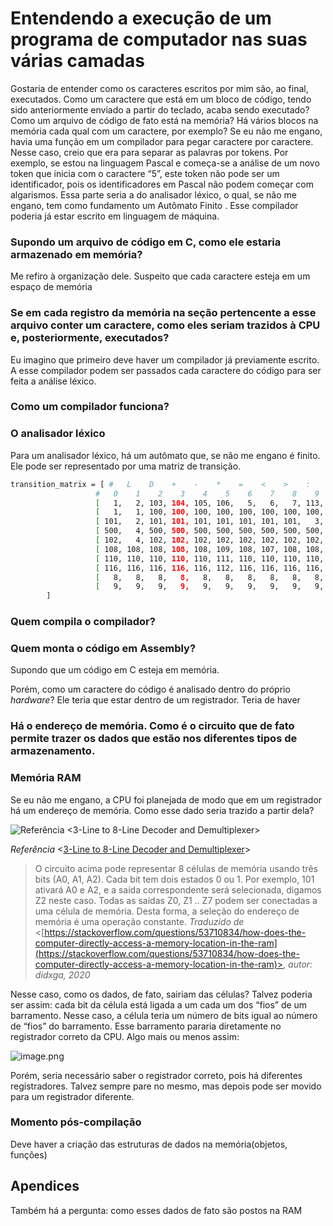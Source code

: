 # Entendendo a execução de um programa de computador nas suas várias camadas

Gostaria de entender como os caracteres escritos por mim são, ao final, executados. Como um caractere que está em um bloco de código, tendo sido anteriormente enviado a partir do teclado, acaba sendo executado? Como um arquivo de código de fato está na memória? Há vários blocos na memória cada qual com um caractere, por exemplo? Se eu não me engano, havia uma função em um compilador para pegar caractere por caractere. Nesse caso, creio que era para separar as palavras por tokens. Por exemplo, se estou na linguagem Pascal e começa-se a análise de um novo token que inicia com o caractere “5”, este token não pode ser um identificador, pois os identificadores em Pascal não podem começar com algarismos. Essa parte seria a do analisador léxico, o qual, se não me engano, tem como fundamento um Autômato Finito . Esse compilador poderia já estar escrito em linguagem de máquina.

### Supondo um arquivo de código em C, como ele estaria armazenado em memória?

Me refiro à organização dele. Suspeito que cada caractere esteja em um espaço de memória

### Se em cada registro da memória na seção pertencente a esse arquivo conter um caractere, como eles seriam trazidos à CPU e, posteriormente, executados?

Eu imagino que primeiro deve haver um compilador já previamente escrito. A esse compilador podem ser passados cada caractere do código para ser feita a análise léxico. 

### Como um compilador funciona?

### O analisador léxico

Para um analisador léxico, há um autômato que, se não me engano é finito. Ele pode ser representado por uma matriz de transição.

```bash
transition_matrix = [ #   L    D    +    -    *    =    <    >    :    .    ,    ;    (    )    {    }    "    %   EB  EOL   NL  TAB  EOF   oc
                   #   0    1    2    3    4    5    6    7    8    9   10   11   12   13   14   15   16   17   18   19   20   21   22   23
                   [   1,   2, 103, 104, 105, 106,   5,   6,   7, 113, 114, 115, 117, 118,   8, 503,   9, 120,   0,   0,   0,   0,   0, 504], # 0
                   [   1,   1, 100, 100, 100, 100, 100, 100, 100, 100, 100, 100, 100, 100, 100, 100, 100, 100, 100, 100, 100, 100, 100, 100], # 1
                   [ 101,   2, 101, 101, 101, 101, 101, 101, 101,   3, 101, 101, 101, 101, 101, 101, 101, 101, 101, 101, 101, 101, 101 ,101], # 2
                   [ 500,   4, 500, 500, 500, 500, 500, 500, 500, 500, 500, 500, 500, 500, 500, 500, 500, 500, 500, 500, 500, 500, 500, 500], # 3
                   [ 102,   4, 102, 102, 102, 102, 102, 102, 102, 102, 102, 102, 102, 102, 102, 102, 102, 102, 102, 102, 102, 102, 102, 102], # 4
                   [ 108, 108, 108, 108, 108, 109, 108, 107, 108, 108, 108, 108, 108, 108, 108, 108, 108, 108, 108, 108, 108, 108, 108, 108], # 5
                   [ 110, 110, 110, 110, 110, 111, 110, 110, 110, 110, 110, 110, 110, 110, 110, 110, 110, 110, 110, 110, 110, 110, 110, 110], # 6
                   [ 116, 116, 116, 116, 116, 112, 116, 116, 116, 116, 116, 116, 116, 116, 116, 116, 116, 116, 116, 116, 116, 116, 116, 116], # 7
                   [   8,   8,   8,   8,   8,   8,   8,   8,   8,   8,   8,   8,   8,   8,   8,   0,   8,   8,   8,   8,   8,   8, 501,   8], # 8
                   [   9,   9,   9,   9,   9,   9,   9,   9,   9,   9,   9,   9,   9,   9,   9,   9, 119,   9,   9, 502,   9,   9, 501,   9]  # 9
        ]
```

### Quem compila o compilador?

### Quem monta o código em Assembly?

Supondo que um código em C esteja em memória.  

Porém, como um caractere do código é analisado dentro do próprio *hardware*? Ele teria que estar dentro de um registrador. Teria de haver

### Há o endereço de memória. Como é o circuito que de fato permite trazer os dados que estão nos diferentes tipos de armazenamento.

### Memória RAM

Se eu não me engano, a CPU foi planejada de modo que em um registrador há um endereço de memória. Como esse dado seria trazido a partir dela? 

![*Referência* <[3-Line to 8-Line Decoder and Demultiplexer](https://www.elprocus.com/designing-3-line-to-8-line-decoder-demultiplexer/)>](Entendendo%20a%20execuc%CC%A7a%CC%83o%20de%20um%20programa%20de%20computad%2014b5d34d068d80c5b6b5c8f66684a33d/image.png)

*Referência* <[3-Line to 8-Line Decoder and Demultiplexer](https://www.elprocus.com/designing-3-line-to-8-line-decoder-demultiplexer/)>

> O circuito acima pode representar 8 células de memória usando três bits (A0, A1, A2). Cada bit tem dois estados 0 ou 1. Por exemplo, 101 ativará A0 e A2, e a saída correspondente será selecionada, digamos Z2 neste caso. Todas as saídas Z0, Z1 .. Z7 podem ser conectadas a uma célula de memória. Desta forma, a seleção do endereço de memória é uma operação constante. *Traduzido de* <[https://stackoverflow.com/questions/53710834/how-does-the-computer-directly-access-a-memory-location-in-the-ram](https://stackoverflow.com/questions/53710834/how-does-the-computer-directly-access-a-memory-location-in-the-ram)>, *autor: didxga, 2020*
> 

Nesse caso, como os dados, de fato, sairiam das células? Talvez poderia ser assim: cada bit da célula está ligada a um cada um dos “fios” de um barramento. Nesse caso, a célula teria um número de bits igual ao número de “fios” do barramento. Esse barramento pararia diretamente no registrador correto da CPU. Algo mais ou menos assim:

![image.png](Entendendo%20a%20execuc%CC%A7a%CC%83o%20de%20um%20programa%20de%20computad%2014b5d34d068d80c5b6b5c8f66684a33d/image%201.png)

Porém, seria necessário saber o registrador correto, pois há diferentes registradores. Talvez sempre pare no mesmo, mas depois pode ser movido para um registrador diferente.

### Momento pós-compilação

Deve haver a criação das estruturas de dados na memória(objetos, funções)

## Apendices

Também há a pergunta: como esses dados de fato são postos na RAM